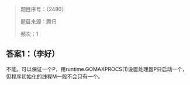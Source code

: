 > 题目序号：（2480）
>
> 题目来源：腾讯
>
> 频次：1

## 答案1：（李好）

不能。可以保证一个P，用runtime.GOMAXPROCS(1)设置处理器P只启动一个，但程序初始化的线程M一般不会只有一个。